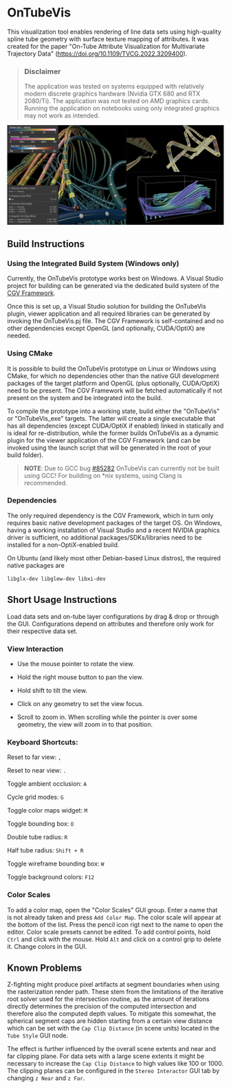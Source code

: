# OnTubeVis
This visualization tool enables rendering of line data sets using high-quality spline tube geometry with surface texture mapping of attributes. It was created for the paper "On-Tube Attribute Visualization for Multivariate Trajectory Data" (https://doi.org/10.1109/TVCG.2022.3209400).

> ### Disclaimer
> The application was tested on systems equipped with relatively modern discrete graphics hardware (Nvidia GTX 680 and RTX 2080/Ti). The application was not tested on AMD graphics cards. Running the application on notebooks using only integrated graphics may not work as intended.

![OnTubeVis](OnTubeVis.jpg)

## Build Instructions

### Using the Integrated Build System (Windows only)

Currently, the OnTubeVis prototype works best on Windows. A Visual Studio project for building can be generated via the dedicated build system of the [CGV Framework](https://github.com/sgumhold/cgv/tree/develop).

Once this is set up, a Visual Studio solution for building the OnTubeVis plugin, viewer application and all required libraries can be generated by invoking the OnTubeVis.pj file. The CGV Framework is self-contained and no other dependencies except OpenGL (and optionally, CUDA/OptiX) are needed.

### Using CMake

It is possible to build the OnTubeVis prototype on Linux or Windows using CMake, for which no dependencies other than the native GUI development packages of the target platform and OpenGL (plus optionally, CUDA/OptiX) need to be present. The CGV Framework will be fetched automatically if not present on the system and be integrated into the build.

To compile the prototype into a working state, build either the "OnTubeVis" or "OnTubeVis_exe" targets. The latter will create a single executable that has all dependencies (except CUDA/OptiX if enabled) linked in statically and is ideal for re-distribution, while the former builds OnTubeVis as a dynamic plugin for the viewer application of the CGV Framework (and can be invoked using the launch script that will be generated in the root of your build folder).

> **NOTE**: Due to GCC bug [#85282](https://gcc.gnu.org/bugzilla/show_bug.cgi?id=85282) OnTubeVis can currently not be built using GCC! For building on *nix systems, using Clang is recommended.

### Dependencies

The only required dependency is the CGV Framework, which in turn only requires basic native development packages of the target OS. On Windows, having a working installation of Visual Studio and a recent NVIDIA graphics driver is sufficient, no additional packages/SDKs/libraries need to be installed for a non-OptiX-enabled build.

On Ubuntu (and likely most other Debian-based Linux distros), the required native packages are
```
libglx-dev libglew-dev libxi-dev
```

## Short Usage Instructions

Load data sets and on-tube layer configurations by drag & drop or through the GUI. Configurations depend on attributes and therefore only work for their respective data set.

### View Interaction

- Use the mouse pointer to rotate the view.

- Hold the right mouse button to pan the view.

- Hold shift to tilt the view.

- Click on any geometry to set the view focus.

- Scroll to zoom in. When scrolling while the pointer is over some geometry, the view will zoom in to that position.

### Keyboard Shortcuts:

Reset to far view: `,`

Reset to near view: `.`

Toggle ambient occlusion: `A`

Cycle grid modes: `G`

Toggle color maps widget: `M`

Toggle bounding box: `O`

Double tube radius: `R`

Half tube radius: `Shift + R`

Toggle wireframe bounding box: `W`

Toggle background colors: `F12`

### Color Scales

To add a color map, open the "Color Scales" GUI group. Enter a name that is not already taken and press `Add Color Map`. The color scale will appear at the bottom of the list. Press the pencil icon rigt next to the name to open the editor. Color scale presets cannot be edited. To add control points, hold `Ctrl` and click with the mouse. Hold `Alt` and click on a control grip to delete it. Change colors in the GUI.

## Known Problems

Z-fighting might produce pixel artifacts at segment boundaries when using the rasterization render path. These stem from the limitations of the iterative root solver used for the intersection routine, as the amount of iterations directly determines the precision of the computed intersection and therefore also the computed depth values. To mitigate this somewhat, the spherical segment caps are hidden starting from a certain view distance which can be set with the `Cap Clip Distance` (in scene units) located in the `Tube Style` GUI node.

The effect is further influenced by the overall scene extents and near and far clipping plane. For data sets with a large scene extents it might be necessary to increase the `Cap Clip Distance` to high values like 100 or 1000. The clipping planes can be configured in the `Stereo Interactor` GUI tab by changing `z Near` and `z Far`.
